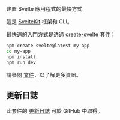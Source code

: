 建置 Svelte 應用程式的最快方式

這是 [SvelteKit](https://kit.svelte.dev) 框架和 CLI。

最快速的入門方式是透過 [create-svelte](https://github.com/sveltejs/kit/tree/master/packages/create-svelte) 套件：

```bash
npm create svelte@latest my-app
cd my-app
npm install
npm run dev
```

請參閱 [文件](https://kit.svelte.dev/docs)，以了解更多資訊。

## 更新日誌

此套件的 [更新日誌](https://github.com/sveltejs/kit/blob/master/packages/kit/CHANGELOG.md) 可於 GitHub 中取得。
